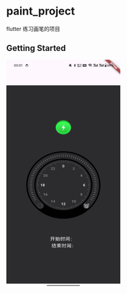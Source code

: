 # paint_project

flutter 练习画笔的项目

## Getting Started

<div align="left">
<img src=screenshot/1.jpg width="300" height="600"/>
</div>

